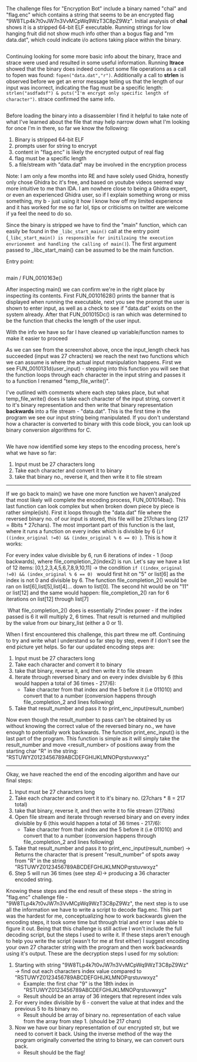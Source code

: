 The challenge files for "Encryption Bot" include a binary named "chal" and "flag.enc" which contains a string that seems to be an encrypted flag "9W8TLp4k7t0vJW7n3VvMCpWq9WzT3C8pZ9Wz". Initial analysis of **chal** shows it is a stripped 64-bit ELF executable. Running strings for low hanging fruit did not show much info other than a bogus flag and "rm data.dat", which could indicate i/o actions taking place within the binary. 

<img src="{{ site.url }}{{ site.baseurl }}/assets/images/Selection_272.png" alt="">


Continuing looking for some more basic info about the binary, ltrace and strace were used and resulted in some useful information. Running **ltrace** showed that the binary does indeed conduct some file operations as a call to fopen was found: ```fopen("data.dat","r")```. Additionally a call to **strlen** is observed before we get an error message telling us that the length of our input was incorrect, indicating the flag must be a specific length: ```strlen("asdfadsf") & puts("I'm encrypt only specific length of character")```. strace confirmed the same info. 

<img src="{{ site.url }}{{ site.baseurl }}/assets/images/Selection_273.png" alt="">

Before loading the binary into a disassembler I find it helpful to take note of what I've learned about the file that may help narrow down what I'm looking for once I'm in there, so far we know the following:
1. Binary is stripped 64-bit ELF
2. prompts user for string to encrypt
3. content in "flag.enc" is likely the encrypted output of real flag
4. flag must be a specific length
5. a file/stream with "data.dat" may be involved in the encryption process

Note: I am only a few months into RE and have solely used Ghidra, honestly only chose Ghidra bc it's free, and based on youtube videos seemed way more intuitive to me than IDA. I am nowhere close to being a Ghidra expert, or even an experienced Ghidra user, so if I explain something wrong or miss something, my b - just using it how I know how off my limited experience and it has worked for me so far lol,  tips or criticisms on twitter are welcome if ya feel the need to do so.  

Since the binary is stripped we have to find the "main" function, which can easily be found in the ```_libc_start_main()``` call at the entry point (```_libc_start_main() is responsible for initilzaing the execution envrionemnt and handling the calling of main()```). The first argument passed to _libc_start_main() can be assumed to be the main function. 

Entry point:

<img src="{{ site.url }}{{ site.baseurl }}/assets/images/Selection_274.png" alt="">


main / FUN_0010163e()
<img src="{{ site.url }}{{ site.baseurl }}/assets/images/Selection_275.png" alt="">

After inspecting main() we can confirm we're in the right place by inspecting its contents. First FUN_00101628() prints the banner that is displayed when running the executable, next you see the prompt the user is shown to enter input, as well as a check to see if "data.dat" exists on the system already. After that FUN_001015Dc() is ran which was determined to be the function that checks the length of the user input.  
<img src="{{ site.url }}{{ site.baseurl }}/assets/images/Selection_277.png" alt="">

With the info we have so far I have cleaned up variable/function names to make it easier to proceed
<img src="{{ site.url }}{{ site.baseurl }}/assets/images/Selection_278.png" alt="">

As we can see from the screenshot above, once the input_length check has succeeded (input was 27 chracters) we reach the next two functions which we can assume is where the actual input manipulation happens. First we see FUN_0010131d(user_input) - stepping into this function you will see that the function loops through each character in the input string and passes it to a function I renamed "temp_file_write()". 

I've outlined with comments where each step takes place, but what temp_file_write() does is take each character of the input string, convert it to it's binary representation and then write that binary representation **backwards** into a file stream - "data.dat". This is the first time in the program we see our input string being manipulated. If you don't understand how a character is converted to binary with this code block, you can look up binary conversion algorithms for C. 

<img src="{{ site.url }}{{ site.baseurl }}/assets/images/Selection_279.png" alt="">

We have now identified some key steps to the encoding process, here's what we have so far:
1. Input must be 27 characters long
2. Take each character and convert it to binary 
3. take that binary no., reverse it, and then write it to file stream

----

If we go back to main() we have one more function we haven't analyzed that most likely will complete the encoding process, FUN_001014ba(). This last function can look complex but when broken down piece by piece is rather simple(ish). First it loops through the "data.dat" file where the reversed binary no. of our input is stored, this file will be 217chars long (217 = 8bits * 27chars). The most important part of this function is the last, where it runs a function on every index which is divisible by 6 (```if ((index_original !=0) && (index_original % 6 == 0) ```).  This is how it works:

For every index value divisible by 6, run 6 iterations of index - 1 (loop backwards), where file_completion_2(index2) is run. Let's say we have a list of 12 items:
[0,1,2,3,4,5,6,7,8,9,10,11] -> the condition ```if ((index_original !=0) && (index_original % 6 == 0) ``` would first hit on "5" or list[6] as the index is not 0 and divisible by 6. The function file_completion_2() would be ran on list[6],list[5],list[4]... down to list[0]. The second hit would be on "11" or list[12] and the same would happen: file_completion_2() ran for 6 iterations on list[12] through list[7]

<img src="{{ site.url }}{{ site.baseurl }}/assets/images/Selection_282.png" alt="">
What file_completion_2() does is essentially 2^index power - if the index passed is 6 it will multiply 2, 6 times. That result is returned and multiplied by the value from our binary_list (either a 0 or 1). 
<img src="{{ site.url }}{{ site.baseurl }}/assets/images/Selection_281.png" alt="">

When I first encountered this challenge, this part threw me off. Continuing to try and write what I understand so far step by step, even if I don't see the end picture yet helps. So far our updated encoding steps are: 
1. Input must be 27 characters long
2. Take each character and convert it to binary 
3. take that binary, reverse it, and then write it to file stream
4. Iterate through reversed binary and on every index divisible by 6 (this would happen a total of 36 times - 217/6):
	- Take character from that index and the 5 before it (i.e 011010) and convert that to a number (conversion happens through file_completion_2 and lines following)
5. Take that result_number and pass it to print_enc_input(result_number)

Now even though the result_number to pass can't be obtained by us without knowing the correct value of the reversed binary no., we have enough to potentially work backwards. The function print_enc_input() is the last part of the program. This function is simple as it will simply take the result_number and move <result_number> of positions away from the starting char "R" in the string:
"RSTUWYZ0123456789ABCDEFGHIJKLMNOPqrstuvwxyz"
<img src="{{ site.url }}{{ site.baseurl }}/assets/images/Selection_283.png" alt="">

---
Okay, we have reached the end of the encoding algorithm and have our final steps:
1. Input must be 27 characters long
2. Take each character and convert it to it's binary no. (27chars * 8 = 217 total)
3. take that binary, reverse it, and then write it to file stream (217bits)
4. Open file stream and iterate through reversed binary and on every index divisible by 6 (this would happen a total of 36 times - 217/6):
	- Take character from that index and the 5 before it (i.e 011010) and convert that to a number (conversion happens through file_completion_2 and lines following)
5. Take that result_number and pass it to print_enc_input(result_number) -> Returns the character that is present "result_number" of spots away from "R" in the string "RSTUWYZ0123456789ABCDEFGHIJKLMNOPqrstuvwxyz"
6. Step 5 will run 36 times (see step 4)-> producing a 36 character encoded string.

Knowing these steps and the end result of these steps - the string in "flag.enc" challenge file - "9W8TLp4k7t0vJW7n3VvMCpWq9WzT3C8pZ9Wz", the next step is to use all the information we have to write a script to decode flag.enc. This part was the hardest for me, conceptualizing how to work backwards given the encoding steps, it took some time but through trial and error I was able to figure it out. Being that this challenge is still active I won't include the full decoding script, but the steps I used to write it. If these steps aren't enough to help you write the script (wasn't for me at first either) I suggest encoding your own 27 character string with the program and then work backwards using it's output. These are the decryption steps I used for my solution:

1. Starting with string "9W8TLp4k7t0vJW7n3VvMCpWq9WzT3C8pZ9Wz" -> find out each characters index value compared to "RSTUWYZ0123456789ABCDEFGHIJKLMNOPqrstuvwxyz"
	- Example: the first char "9" is the 18th index in "RSTUWYZ0123456789ABCDEFGHIJKLMNOPqrstuvwxyz"
	- Result should be an array of 36 integers that represent index vals
2. For every index divisible by 6 - convert the value at that index and the previous 5 to its binary no. 
	- Result should be array of binary no. representation of each value from the array from step 1. (should be 217 chars)
3. Now we have our binary representation of our encrypted str, but we need to convert it back. Using the inverse method of the way the program originally converted the string to binary, we can convert ours back. 
	- Result should be the flag! 

